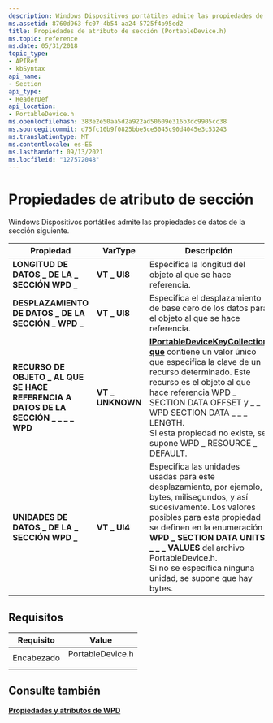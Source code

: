 ```yaml
---
description: Windows Dispositivos portátiles admite las propiedades de datos de la sección siguiente.
ms.assetid: 8760d963-fc07-4b54-aa24-5725f4b95ed2
title: Propiedades de atributo de sección (PortableDevice.h)
ms.topic: reference
ms.date: 05/31/2018
topic_type:
- APIRef
- kbSyntax
api_name:
- Section
api_type:
- HeaderDef
api_location:
- PortableDevice.h
ms.openlocfilehash: 383e2e50aa5d2a922ad50609e316b3dc9905cc38
ms.sourcegitcommit: d75fc10b9f0825bbe5ce5045c90d4045e3c53243
ms.translationtype: MT
ms.contentlocale: es-ES
ms.lasthandoff: 09/13/2021
ms.locfileid: "127572048"
---
```

# <a name="section-attribute-properties"></a>Propiedades de atributo de sección

Windows Dispositivos portátiles admite las propiedades de datos de la sección siguiente.



| Propiedad                                             | VarType         | Descripción                                                                                                                                                                                                                                                                                                                                 |
|------------------------------------------------------|-----------------|---------------------------------------------------------------------------------------------------------------------------------------------------------------------------------------------------------------------------------------------------------------------------------------------------------------------------------------------|
| **LONGITUD DE DATOS \_ DE LA \_ SECCIÓN WPD \_**                       | **VT \_ UI8**     | Especifica la longitud del objeto al que se hace referencia.                                                                                                                                                                                                                                                                                              |
| **DESPLAZAMIENTO DE DATOS \_ DE LA SECCIÓN \_ WPD \_**                       | **VT \_ UI8**     | Especifica el desplazamiento de base cero de los datos para el objeto al que se hace referencia.                                                                                                                                                                                                                                                                      |
| **RECURSO DE OBJETO \_ AL QUE SE HACE REFERENCIA A DATOS DE LA SECCIÓN \_ \_ \_ \_ WPD** | **VT \_ UNKNOWN** | [**IPortableDeviceKeyCollection que**](iportabledevicekeycollection.md) contiene un valor único que especifica la clave de un recurso determinado. Este recurso es el objeto al que hace referencia WPD \_ SECTION DATA OFFSET y \_ \_ WPD SECTION DATA \_ \_ \_ LENGTH.<br/> Si esta propiedad no existe, se supone WPD \_ RESOURCE \_ DEFAULT.<br/> |
| **UNIDADES DE DATOS \_ DE LA \_ SECCIÓN WPD \_**                        | **VT \_ UI4**     | Especifica las unidades usadas para este desplazamiento, por ejemplo, bytes, milisegundos, y así sucesivamente. Los valores posibles para esta propiedad se definen en la enumeración **WPD \_ SECTION DATA UNITS \_ \_ \_ VALUES** del archivo PortableDevice.h.<br/> Si no se especifica ninguna unidad, se supone que hay bytes.<br/>                                          |



 

## <a name="requirements"></a>Requisitos



| Requisito | Value |
|-------------------|---------------------------------------------------------------------------------------------|
| Encabezado<br/> | <dl> <dt>PortableDevice.h</dt> </dl> |



## <a name="see-also"></a>Consulte también

<dl> <dt>

[**Propiedades y atributos de WPD**](properties-and-attributes.md)
</dt> </dl>

 

 




